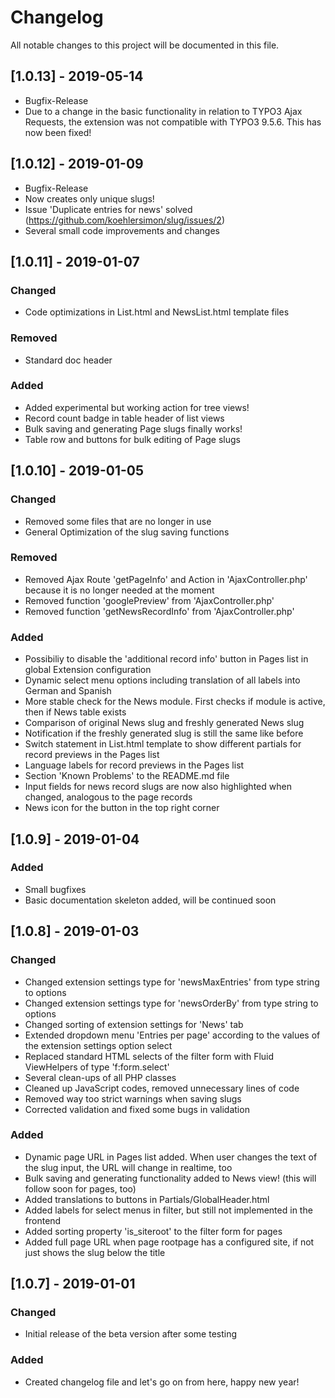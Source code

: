# Changelog
All notable changes to this project will be documented in this file.

## [1.0.13] - 2019-05-14
- Bugfix-Release
- Due to a change in the basic functionality in relation to TYPO3 Ajax Requests, the extension was not compatible with TYPO3 9.5.6. This has now been fixed!

## [1.0.12] - 2019-01-09
- Bugfix-Release
- Now creates only unique slugs!
- Issue 'Duplicate entries for news' solved (https://github.com/koehlersimon/slug/issues/2)
- Several small code improvements and changes

## [1.0.11] - 2019-01-07

### Changed
- Code optimizations in List.html and NewsList.html template files

### Removed
- Standard doc header

### Added
- Added experimental but working action for tree views!
- Record count badge in table header of list views
- Bulk saving and generating Page slugs finally works!
- Table row and buttons for bulk editing of Page slugs


## [1.0.10] - 2019-01-05

### Changed
- Removed some files that are no longer in use
- General Optimization of the slug saving functions

### Removed
- Removed Ajax Route 'getPageInfo' and Action in 'AjaxController.php' because it is no longer needed at the moment
- Removed function 'googlePreview' from 'AjaxController.php'
- Removed function 'getNewsRecordInfo' from 'AjaxController.php' 

### Added
- Possibiliy to disable the 'additional record info' button in Pages list in global Extension configuration
- Dynamic select menu options including translation of all labels into German and Spanish
- More stable check for the News module. First checks if module is active, then if News table exists
- Comparison of original News slug and freshly generated News slug
- Notification if the freshly generated slug is still the same like before
- Switch statement in List.html template to show different partials for record previews in the Pages list
- Language labels for record previews in the Pages list
- Section 'Known Problems' to the README.md file
- Input fields for news record slugs are now also highlighted when changed, analogous to the page records
- News icon for the button in the top right corner


## [1.0.9] - 2019-01-04

### Added
- Small bugfixes
- Basic documentation skeleton added, will be continued soon


## [1.0.8] - 2019-01-03

### Changed
- Changed extension settings type for 'newsMaxEntries' from type string to options
- Changed extension settings type for 'newsOrderBy' from type string to options
- Changed sorting of extension settings for 'News' tab
- Extended dropdown menu 'Entries per page' according to the values of the extension settings option select
- Replaced standard HTML selects of the filter form with Fluid ViewHelpers of type 'f:form.select'
- Several clean-ups of all PHP classes
- Cleaned up JavaScript codes, removed unnecessary lines of code
- Removed way too strict warnings when saving slugs
- Corrected validation and fixed some bugs in validation

### Added
- Dynamic page URL in Pages list added. When user changes the text of the slug input, the URL will change in realtime, too
- Bulk saving and generating functionality added to News view! (this will follow soon for pages, too)
- Added translations to buttons in Partials/GlobalHeader.html
- Added labels for select menus in filter, but still not implemented in the frontend
- Added sorting property 'is_siteroot' to the filter form for pages
- Added full page URL when page rootpage has a configured site, if not just shows the slug below the title


## [1.0.7] - 2019-01-01

### Changed 
- Initial release of the beta version after some testing

### Added
- Created changelog file and let's go on from here, happy new year!